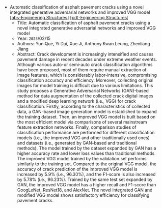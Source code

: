 * Automatic classification of asphalt pavement cracks using a novel integrated generative adversarial networks and improved VGG model
    [[abs-Engineering Structures](https://www.researchgate.net/publication/367989910_Automatic_classification_of_asphalt_pavement_cracks_using_a_novel_integrated_generative_adversarial_networks_and_improved_VGG_model)]
    [[pdf-Engineering Structures]()]
    * Title: Automatic classification of asphalt pavement cracks using a novel integrated generative adversarial networks and improved VGG model
    * Year: `2023`/02/15
    * Authors: Yun Que, Yi Dai, Xue Ji, Anthony Kwan Leung, Zhenliang Jiang
    * Abstract: Crack development is increasingly intensified and causes pavement damage in recent decades under extreme weather events. Although various auto-or semi-auto crack classification algorithms have been proposed, most of them require manual extraction of image features, which is considerably labor-intensive, compromising classification accuracy and efficiency. Moreover, collecting original images for model training is difficult due to various limitations. This study proposes a Generative Adversarial Networks (GAN)-based method for data augmentation of the collected crack digital images and a modified deep learning network (i.e., VGG) for crack classification. Firstly, according to the characteristics of collected data, a GAN-based image generation model is established to expand the training dataset. Then, an improved VGG model is built based on the most efficient model via comparisons of several mainstream feature extraction networks. Finally, comparison studies of classification performance are performed for different classification models (i.e., the improved VGG and other traditionally used ones) and datasets (i.e., generated by GAN-based and traditional methods). The model trained by the dataset expanded by GAN has a higher accuracy rate and lower loss values than traditional methods. The improved VGG model trained by the validation set performs similarly to the training set. Compared to the original VGG model, the accuracy of crack prediction of the improved VGG model is increased by 5.9% (i.e., 96.30%), and the F1-score is also increased by 5.78% (i.e., 96.23%). Trained by the same test set expanded by GAN, the improved VGG model has a higher recall and F1-score than GoogLeNet, ResNet18, and AlexNet. The novel integrated GAN and modified VGG model shows satisfactory efficiency for classifying pavement cracks.
